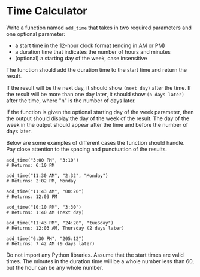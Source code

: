 # Time Calculator

Write a function named `add_time` that takes in two required parameters and one optional parameter:

*   a start time in the 12-hour clock format (ending in AM or PM)
*   a duration time that indicates the number of hours and minutes
*   (optional) a starting day of the week, case insensitive

The function should add the duration time to the start time and return the result.

If the result will be the next day, it should show `(next day)` after the time. If the result will be more than one day later, it should show `(n days later)` after the time, where "n" is the number of days later.

If the function is given the optional starting day of the week parameter, then the output should display the day of the week of the result. The day of the week in the output should appear after the time and before the number of days later.

Below are some examples of different cases the function should handle. Pay close attention to the spacing and punctuation of the results.

    add_time("3:00 PM", "3:10")
    # Returns: 6:10 PM

    add_time("11:30 AM", "2:32", "Monday")
    # Returns: 2:02 PM, Monday

    add_time("11:43 AM", "00:20")
    # Returns: 12:03 PM

    add_time("10:10 PM", "3:30")
    # Returns: 1:40 AM (next day)

    add_time("11:43 PM", "24:20", "tueSday")
    # Returns: 12:03 AM, Thursday (2 days later)

    add_time("6:30 PM", "205:12")
    # Returns: 7:42 AM (9 days later)

Do not import any Python libraries. Assume that the start times are valid times. The minutes in the duration time will be a whole number less than 60, but the hour can be any whole number.
